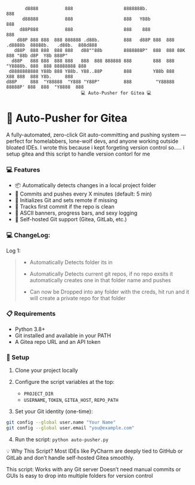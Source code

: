 ```
       d8888          888                   8888888b.                    888                       
      d88888          888                   888   Y88b                   888                       
     d88P888          888                   888    888                   888                       
    d88P 888 888  888 888888 .d88b.         888   d88P 888  888 .d8888b  88888b.   .d88b.  888d888 
   d88P  888 888  888 888   d88""88b        8888888P"  888  888 88K      888 "88b d8P  Y8b 888P"   
  d88P   888 888  888 888   888  888 888888 888        888  888 "Y8888b. 888  888 88888888 888     
 d8888888888 Y88b 888 Y88b. Y88..88P        888        Y88b 888      X88 888  888 Y8b.     888     
d88P     888  "Y88888  "Y888 "Y88P"         888         "Y88888  88888P' 888  888  "Y8888  888
                            💻 Auto-Pusher for Gitea 💻
```


# 🧠 Auto-Pusher for Gitea

A fully-automated, zero-click Git auto-committing and pushing system — perfect for homelabbers, lone-wolf devs, and anyone working outside bloated IDEs.
I wrote this because i kept forgeting version control so..... i setup gitea and this script to handle version contorl for me

### 💻 Features

- 📦 Automatically detects changes in a local project folder
- 💨 Commits and pushes every X minutes (default: 5 min)
- 🧪 Initializes Git and sets remote if missing
- 🧠 Tracks first commit if the repo is clean
- 🌈 ASCII banners, progress bars, and sexy logging
- 🧾 Self-hosted Git support (Gitea, GitLab, etc.)


### 💻 ChangeLog:
Log 1:
> - Automatically Detects folder its in
>   
> - Automatically Detects current git repos, if no repo exsits it automatically creates one in that folder name and pushes
>   
> - Can now be Dropped into any folder with the creds, hit run and it will create a private repo for that folder
> 


### 📋 Requirements

- Python 3.8+
- Git installed and available in your PATH
- A Gitea repo URL and an API token

### 🚀 Setup

1. Clone your project locally
2. Configure the script variables at the top:
   - `PROJECT_DIR`
   - `USERNAME`, `TOKEN`, `GITEA_HOST`, `REPO_PATH`

3. Set your Git identity (one-time):
```bash
git config --global user.name "Your Name"
git config --global user.email "you@example.com"
```

4. Run the script:
```python auto-pusher.py```


💡 Why This Script?
Most IDEs like PyCharm are deeply tied to GitHub or GitLab and don’t handle self-hosted Gitea smoothly. 

This script:
Works with any Git server
Doesn’t need manual commits or GUIs
Is easy to drop into multiple folders for version control


 
